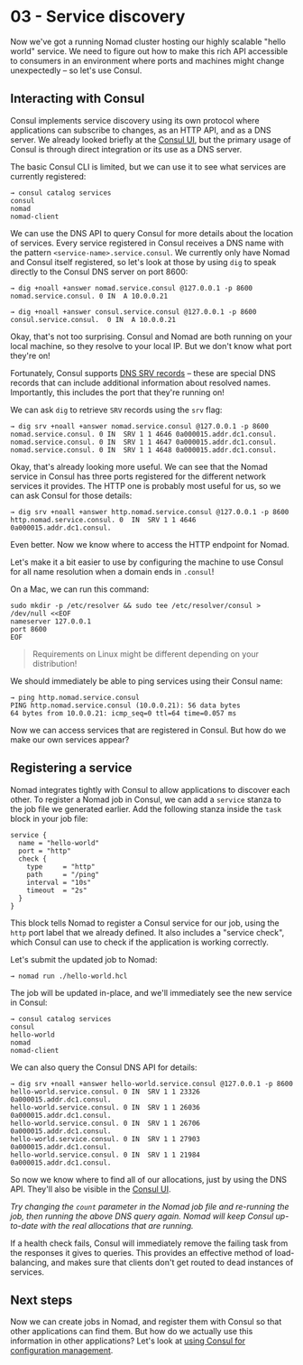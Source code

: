 # 03 - Service discovery

Now we've got a running Nomad cluster hosting our highly scalable "hello world" service. We need to figure out how to make this rich API accessible to consumers in an environment where ports and machines might change unexpectedly – so let's use Consul.

## Interacting with Consul

Consul implements service discovery using its own protocol where applications can subscribe to changes, as an HTTP API, and as a DNS server. We already looked briefly at the [Consul UI](http://localhost:8500), but the primary usage of Consul is through direct integration or its use as a DNS server.

The basic Consul CLI is limited, but we can use it to see what services are currently registered:

```
→ consul catalog services
consul
nomad
nomad-client
```

We can use the DNS API to query Consul for more details about the location of services. Every service registered in Consul receives a DNS name with the pattern `<service-name>.service.consul`. We currently only have Nomad and Consul itself registered, so let's look at those by using `dig` to speak directly to the Consul DNS server on port 8600:

```
→ dig +noall +answer nomad.service.consul @127.0.0.1 -p 8600
nomad.service.consul. 0 IN  A 10.0.0.21

→ dig +noall +answer consul.service.consul @127.0.0.1 -p 8600
consul.service.consul.  0 IN  A 10.0.0.21
```

Okay, that's not too surprising. Consul and Nomad are both running on your local machine, so they resolve to your local IP. But we don't know what port they're on!

Fortunately, Consul supports [DNS SRV records](https://en.wikipedia.org/wiki/SRV_record) – these are special DNS records that can include additional information about resolved names. Importantly, this includes the port that they're running on!

We can ask `dig` to retrieve `SRV` records using the `srv` flag:

```
→ dig srv +noall +answer nomad.service.consul @127.0.0.1 -p 8600
nomad.service.consul. 0 IN  SRV 1 1 4646 0a000015.addr.dc1.consul.
nomad.service.consul. 0 IN  SRV 1 1 4647 0a000015.addr.dc1.consul.
nomad.service.consul. 0 IN  SRV 1 1 4648 0a000015.addr.dc1.consul.
```

Okay, that's already looking more useful. We can see that the Nomad service in Consul has three ports registered for the different network services it provides. The HTTP one is probably most useful for us, so we can ask Consul for those details:

```
→ dig srv +noall +answer http.nomad.service.consul @127.0.0.1 -p 8600
http.nomad.service.consul. 0  IN  SRV 1 1 4646 0a000015.addr.dc1.consul.
```

Even better. Now we know where to access the HTTP endpoint for Nomad.

Let's make it a bit easier to use by configuring the machine to use Consul for all name resolution when a domain ends in `.consul`!

On a Mac, we can run this command:

```
sudo mkdir -p /etc/resolver && sudo tee /etc/resolver/consul > /dev/null <<EOF
nameserver 127.0.0.1
port 8600
EOF
```

> Requirements on Linux might be different depending on your distribution!

We should immediately be able to ping services using their Consul name:

```
→ ping http.nomad.service.consul
PING http.nomad.service.consul (10.0.0.21): 56 data bytes
64 bytes from 10.0.0.21: icmp_seq=0 ttl=64 time=0.057 ms
```

Now we can access services that are registered in Consul. But how do we make our own services appear?

## Registering a service

Nomad integrates tightly with Consul to allow applications to discover each other. To register a Nomad job in Consul, we can add a `service` stanza to the job file we generated earlier. Add the following stanza inside the `task` block in your job file:

```
service {
  name = "hello-world"
  port = "http"
  check {
    type     = "http"
    path     = "/ping"
    interval = "10s"
    timeout  = "2s"
  }
}
```

This block tells Nomad to register a Consul service for our job, using the `http` port label that we already defined. It also includes a "service check", which Consul can use to check if the application is working correctly.

Let's submit the updated job to Nomad:

```
→ nomad run ./hello-world.hcl
```

The job will be updated in-place, and we'll immediately see the new service in Consul:

```
→ consul catalog services
consul
hello-world
nomad
nomad-client
```

We can also query the Consul DNS API for details:

```
→ dig srv +noall +answer hello-world.service.consul @127.0.0.1 -p 8600
hello-world.service.consul. 0 IN  SRV 1 1 23326 0a000015.addr.dc1.consul.
hello-world.service.consul. 0 IN  SRV 1 1 26036 0a000015.addr.dc1.consul.
hello-world.service.consul. 0 IN  SRV 1 1 26706 0a000015.addr.dc1.consul.
hello-world.service.consul. 0 IN  SRV 1 1 27903 0a000015.addr.dc1.consul.
hello-world.service.consul. 0 IN  SRV 1 1 21984 0a000015.addr.dc1.consul.
```

So now we know where to find all of our allocations, just by using the DNS API. They'll also be visible in the [Consul UI](http://localhost:8500/ui/dc1/services/hello-world).

_Try changing the `count` parameter in the Nomad job file and re-running the job, then running the above DNS query again. Nomad will keep Consul up-to-date with the real allocations that are running._

If a health check fails, Consul will immediately remove the failing task from the responses it gives to queries. This provides an effective method of load-balancing, and makes sure that clients don't get routed to dead instances of services.

## Next steps

Now we can create jobs in Nomad, and register them with Consul so that other applications can find them. But how do we actually use this information in other applications? Let's look at [using Consul for configuration management](./04-configuration-management.md).
